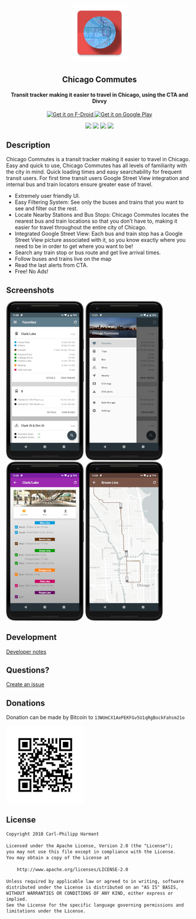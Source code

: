 <p align="center"><img src="metadata/en-US/images/icon.png" align="center" width="150" hspace="10" vspace="10"></p>
<h2 align="center"><b>Chicago Commutes</b></h2>
<h4 align="center">Transit tracker making it easier to travel in Chicago, using the CTA and Divvy</h4>
<p align="center">
    <a href="https://f-droid.org/en/packages/fr.cph.chicago.foss" target="_blank">
        <img src="https://fdroid.gitlab.io/artwork/badge/get-it-on.png" alt="Get it on F-Droid" height="70"/>
    </a>
    <a href="https://play.google.com/store/apps/details?id=fr.cph.chicago" target="_blank">
        <img src="https://play.google.com/intl/en_us/badges/images/generic/en_badge_web_generic.png" alt="Get it on Google Play" height="70"/>
    </a>
</p>

<p align="center">
<a href="https://travis-ci.org/carlphilipp/chicago-commutes" alt="Build Status"><img src="https://travis-ci.org/carlphilipp/chicago-commutes.svg?branch=master"></a>
<a href="https://f-droid.org/en/packages/fr.cph.chicago.foss" alt="FDroid version"><img src="https://img.shields.io/f-droid/v/fr.cph.chicago.foss.svg"></a>
<a href="LICENSE.txt" alt="Project License"><img src="https://img.shields.io/badge/license-Apache--2.0-blue.svg"></a>
<a href="" alt="Libraries.io for GitHub"><img src="https://img.shields.io/librariesio/github/carlphilipp/chicago-commutes.svg"></a>
</p>

## Description

Chicago Commutes is a transit tracker making it easier to travel in Chicago. Easy and quick to use, Chicago Commutes has all levels of familiarity with the city in mind. Quick loading times and easy searchability for frequent transit users. For first time transit users Google Street View integration and internal bus and train locators ensure greater ease of travel.

<p />

* Extremely user friendly UI.
* Easy Filtering System: See only the buses and trains that you want to see and filter out the rest.
* Locate Nearby Stations and Bus Stops: Chicago Commutes locates the nearest bus and train locations so that you don’t have to, making it easier for travel throughout the entire city of Chicago.
* Integrated Google Street View: Each bus and train stop has a Google Street View picture associated with it, so you know exactly where you need to be in order to get where you want to be!
* Search any train stop or bus route and get live arrival times.
* Follow buses and trains live on the map
* Read the last alerts from CTA.
* Free! No Ads!

## Screenshots
<p>
    <img src="metadata/en-US/phoneScreenshots/1.png" width="210" />
    <img src="metadata/en-US/phoneScreenshots/2.png" width="210" />
    <img src="metadata/en-US/phoneScreenshots/3.png" width="210" />
    <img src="metadata/en-US/phoneScreenshots/4.png" width="210" />
</p>

## Development

[Developer notes](DEV.md)

## Questions?
[Create an issue](https://github.com/carlphilipp/chicago-commutes/issues/new)

## Donations

Donation can be made by Bitcoin to `13WUmCX1AePEKFGv5U1qRgBockFahsm21o`

[![Bitcoin](images/qrcode.png)](bitcoin:13WUmCX1AePEKFGv5U1qRgBockFahsm21o)

## License
```
Copyright 2018 Carl-Philipp Harmant

Licensed under the Apache License, Version 2.0 (the "License");
you may not use this file except in compliance with the License.
You may obtain a copy of the License at

    http://www.apache.org/licenses/LICENSE-2.0

Unless required by applicable law or agreed to in writing, software
distributed under the License is distributed on an "AS IS" BASIS,
WITHOUT WARRANTIES OR CONDITIONS OF ANY KIND, either express or implied.
See the License for the specific language governing permissions and
limitations under the License.
```
